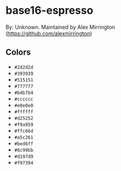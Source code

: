 # base16-espresso

By: Unknown. Maintained by Alex Mirrington (https://github.com/alexmirrington)

## Colors

* `#2d2d2d`
* `#393939`
* `#515151`
* `#777777`
* `#b4b7b4`
* `#cccccc`
* `#e0e0e0`
* `#ffffff`
* `#d25252`
* `#f9a959`
* `#ffc66d`
* `#a5c261`
* `#bed6ff`
* `#6c99bb`
* `#d197d9`
* `#f97394`
